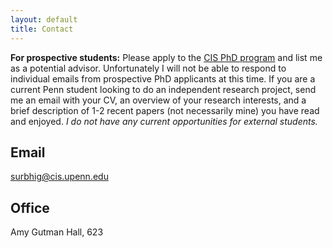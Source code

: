 ```yaml
---
layout: default
title: Contact
---
```


**For prospective students:** Please apply to the [CIS PhD program](https://www.cis.upenn.edu/graduate/how-to-apply/) and list me as a potential advisor. Unfortunately I will not be able to respond to individual emails from prospective PhD applicants at this time. If you are a current Penn student looking to do an independent research project, send me an email with your CV, an overview of your research interests, and a brief description of 1-2 recent papers (not necessarily mine) you have read and enjoyed. _I do not have any current opportunities for external students._

## Email
[surbhig@cis.upenn.edu](mailto:surbhig@cis.upenn.edu)

## Office
Amy Gutman Hall, 623

